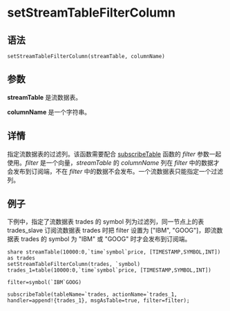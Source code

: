 # setStreamTableFilterColumn

## 语法

`setStreamTableFilterColumn(streamTable, columnName)`

## 参数

**streamTable** 是流数据表。

**columnName** 是一个字符串。

## 详情

指定流数据表的过滤列。该函数需要配合 [subscribeTable](subscribeTable.md) 函数的 *filter* 参数一起使用。*filter*
是一个向量，*streamTable* 的 *columnName* 列在 *filter* 中的数据才会发布到订阅端，不在
*filter* 中的数据不会发布。一个流数据表只能指定一个过滤列。

## 例子

下例中，指定了流数据表 trades 的 symbol 列为过滤列，同一节点上的表 trades\_slave 订阅流数据表
trades 时把 filter 设置为 ["IBM", "GOOG"]，即流数据表 trades 的 symbol 为 "IBM" 或 "GOOG"
时才会发布到订阅端。

```
share streamTable(10000:0,`time`symbol`price, [TIMESTAMP,SYMBOL,INT]) as trades
setStreamTableFilterColumn(trades, `symbol)
trades_1=table(10000:0,`time`symbol`price, [TIMESTAMP,SYMBOL,INT])

filter=symbol(`IBM`GOOG)

subscribeTable(tableName=`trades, actionName=`trades_1, handler=append!{trades_1}, msgAsTable=true, filter=filter);
```

